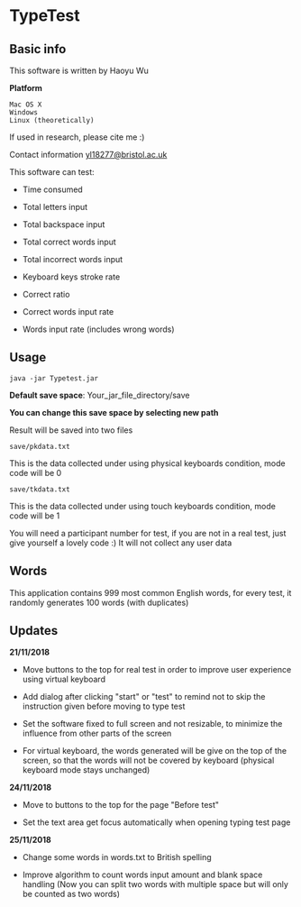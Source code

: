 # TypeTest
## Basic info
This software is written by Haoyu Wu

**Platform**

    Mac OS X
    Windows
    Linux (theoretically)

If used in research, please cite me :)

Contact information yl18277@bristol.ac.uk

This software can test:

- Time consumed

- Total letters input

- Total backspace input

- Total correct words input

- Total incorrect words input

- Keyboard keys stroke rate

- Correct ratio 

- Correct words input rate

- Words input rate (includes wrong words)

## Usage
    java -jar Typetest.jar

**Default save space**: Your_jar_file_directory/save

**You can change this save space by selecting new path**

Result will be saved into two files

    save/pkdata.txt

This is the data collected under using physical keyboards condition, mode code will be 0

    save/tkdata.txt
    
This is the data collected under using touch keyboards condition, mode code will be 1

You will need a participant number for test, if you are not in a real test, just give yourself a lovely code :) It will
not collect any user data

## Words

This application contains 999 most common English words, for every test, it randomly generates 100 words (with duplicates)

## Updates

**21/11/2018**

- Move buttons to the top for real test in order to improve user experience using virtual keyboard

- Add dialog after clicking "start" or "test" to remind not to skip the instruction given before moving to type test

- Set the software fixed to full screen and not resizable, to minimize the influence from other parts of the screen

- For virtual keyboard, the words generated will be give on the top of the screen, so that the words will not be covered 
by keyboard (physical keyboard mode stays unchanged)

**24/11/2018**

- Move to buttons to the top for the page "Before test"

- Set the text area get focus automatically when opening typing test page

**25/11/2018**

- Change some words in words.txt to British spelling

- Improve algorithm to count words input amount and blank space handling (Now you can split two words with multiple space
but will only be counted as two words)